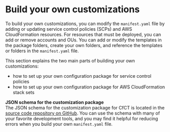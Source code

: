 # Build your own customizations<a name="cfcn-byo-customizations"></a>

To build your own customizations, you can modify the `manifest.yaml` file by adding or updating service control policies \(SCPs\) and AWS CloudFormation resources\. For resources that must be deployed, you can add or remove accounts and OUs\. You can add or modify the templates in the package folders, create your own folders, and reference the templates or folders in the `manifest.yaml` file\.

This section explains the two main parts of building your own customizations:
+ how to set up your own configuration package for service control policies
+ how to set up your own configuration package for AWS CloudFormation stack sets

**JSON schema for the customization package**  
The JSON schema for the customization package for CfCT is located in the [source code repository on GitHub](https://github.com/aws-solutions/aws-control-tower-customizations)\. You can use the schema with many of your favorite development tools, and you may find it helpful for reducing errors when you build your own `manifest.yaml` file\.